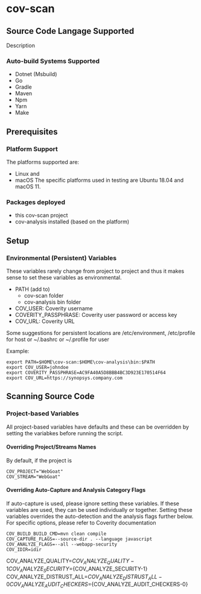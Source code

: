 # cov-scan
## Source Code Langage Supported
Description

### Auto-build Systems Supported
- Dotnet (Msbuild)
- Go
- Gradle
- Maven
- Npm
- Yarn
- Make

## Prerequisites
### Platform Support
The platforms supported are:
- Linux and 
- macOS
The specific platforms used in testing are Ubuntu 18.04 and macOS 11.

### Packages deployed
- this cov-scan project
- cov-analysis installed (based on the platform)

## Setup
### Environmental (Persistent) Variables
These variables rarely change from project to project and thus it makes sense to set these variables as environmental. 
- PATH (add to)
    - cov-scan folder
    - cov-analysis bin folder
- COV_USER: Coverity username
- COVERITY_PASSPHRASE: Coverity user password or access key
- COV_URL: Coverity URL

Some suggestions for persistent locations are /etc/environment, /etc/profile for host or ~/.bashrc or ~/.profile for user

Example:
```
export PATH=$HOME\cov-scan:$HOME\cov-analysis\bin:$PATH
export COV_USER=johndoe
export COVERITY_PASSPHRASE=AC9FA40A5D8BBB4BC3D923E170514F64
export COV_URL=https://synopsys.company.com
```

## Scanning Source Code
### Project-based Variables
All project-based variables have defaults and these can be overridden by setting the variabkes before running the script.

#### Overriding Project/Streams Names
By default, if the project is 
```
COV_PROJECT="WebGoat"
COV_STREAM="WebGoat"
```

#### Overriding Auto-Capture and Analysis Category Flags
If auto-capture is used, please ignore setting these variables. If these variables are used, they can be used individually or together. Setting these variables overrides the auto-detection and the analysis flags further below. For specific options, please refer to Coverity documentation
```
COV_BUILD_BUILD_CMD=mvn clean compile
COV_CAPTURE_FLAGS=--source-dir . --language javascript
COV_ANALYZE_FLAGS=--all --webapp-security
COV_IDIR=idir
```


COV_ANALYZE_QUALITY=${COV_ANALYZE_QUALITY-1}
COV_ANALYZE_SECURITY=${COV_ANALYZE_SECURITY-1}
COV_ANALYZE_DISTRUST_ALL=${COV_ANALYZE_DISTRUST_ALL-0}
COV_ANALYZE_AUDIT_CHECKERS=${COV_ANALYZE_AUDIT_CHECKERS-0}



